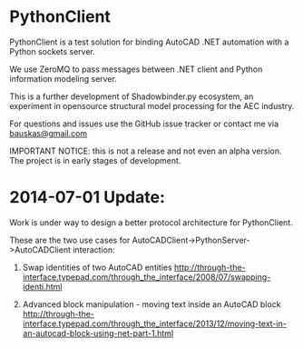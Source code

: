 PythonClient
============

PythonClient is a test solution for binding AutoCAD .NET automation with a Python sockets server.

We use ZeroMQ to pass messages between .NET client and Python information modeling server.

This is a further development of Shadowbinder.py ecosystem, an experiment in opensource structural model processing for the AEC industry.

For questions and issues use the GitHub issue tracker or contact me via bauskas@gmail.com

IMPORTANT NOTICE: this is not a release and not even an alpha version. The project is in early stages of development.


2014-07-01 Update:
=========

Work is under way to design a better protocol architecture for PythonClient.

These are the two use cases for AutoCADClient->PythonServer->AutoCADClient interaction:

1. Swap identities of two AutoCAD entities http://through-the-interface.typepad.com/through_the_interface/2008/07/swapping-identi.html

2. Advanced block manipulation - moving text inside an AutoCAD block http://through-the-interface.typepad.com/through_the_interface/2013/12/moving-text-in-an-autocad-block-using-net-part-1.html
